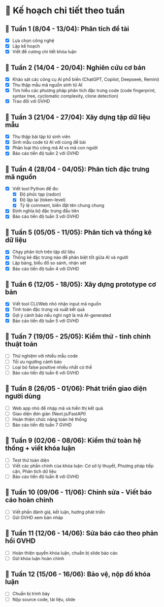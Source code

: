 # 📆 Kế hoạch chi tiết theo tuần

## 📆 Tuần 1 (8/04 - 13/04): Phân tích đề tài

- [x] Lựa chọn công nghệ
- [x] Lập kế hoạch
- [x] Viết đề cương chi tiết khóa luận

## 📆 Tuần 2 (14/04 - 20/04): Nghiên cứu cơ bản

- [x] Khảo sát các công cụ AI phổ biến (ChatGPT, Copilot, Deepseek, Remini)
- [x] Thu thập mẫu mã nguồn sinh từ AI
- [x] Tìm hiểu các phương pháp phân tích đặc trưng code (code fingerprint, syntax tree, cyclomatic complexity, clone detection)
- [x] Trao đổi với GVHD

## 📆 Tuần 3 (21/04 - 27/04): Xây dựng tập dữ liệu mẫu

- [x] Thu thập bài tập từ sinh viên
- [x] Sinh mẫu code từ AI với cùng đề bài
- [x] Phân loại thủ công mã AI vs mã con người
- [x] Báo cáo tiến độ tuần 2 với GVHD

## 📆 Tuần 4 (28/04 - 04/05): Phân tích đặc trưng mã nguồn

- [x] Viết tool Python để đo:
  - [x] Độ phức tạp (radon)
  - [x] Độ lặp lại (token-level)
  - [x] Tỷ lệ comment, biến đặt tên chung chung
- [x] Định nghĩa bộ đặc trưng đầu tiên
- [x] Báo cáo tiến độ tuần 3 với GVHD

## 📆 Tuần 5 (05/05 - 11/05): Phân tích và thống kê dữ liệu

- [x] Chạy phân tích trên tập dữ liệu
- [x] Thống kê đặc trưng nào để phân biệt tốt giữa AI và người
- [x] Lập bảng, biểu đồ so sánh, nhận xét
- [x] Báo cáo tiến độ tuần 4 với GVHD

## 📆 Tuần 6 (12/05 - 18/05): Xây dựng prototype cơ bản

- [x] Viết tool CLI/Web nhỏ nhận input mã nguồn
- [x] Tính toán đặc trưng và xuất kết quả
- [x] Gợi ý cảnh báo nếu nghi ngờ là mã AI-generated
- [x] Báo cáo tiến độ tuần 5 với GVHD

## 📆 Tuần 7 (19/05 - 25/05): Kiểm thử - tinh chỉnh thuật toán

- [ ] Thử nghiệm với nhiều mẫu code
- [ ] Tối ưu ngưỡng cảnh báo
- [ ] Loại bỏ false positive nhiều nhất có thể
- [ ] Báo cáo tiến độ tuần 6 với GVHD

## 📆 Tuần 8 (26/05 - 01/06): Phát triển giao diện người dùng

- [ ] Web app nhỏ để nhập mã và hiển thị kết quả
- [ ] Giao diện đơn giản (Next.js/FastAPI)
- [ ] Hoàn thiện chức năng toàn hệ thống
- [ ] Báo cáo tiến độ tuần 7 GVHD

## 📆 Tuần 9 (02/06 - 08/06): Kiểm thử toàn hệ thống + viết khóa luận

- [ ] Test thử toàn diện
- [ ] Viết các phần chính của khóa luận: Cơ sở lý thuyết, Phương pháp tiếp cận, Phân tích dữ liệu
- [ ] Báo cáo tiến độ tuần 8 với GVHD

## 📆 Tuần 10 (09/06 - 11/06): Chỉnh sửa - Viết báo cáo hoàn chỉnh

- [ ] Viết phần đánh giá, kết luận, hướng phát triển
- [ ] Gửi GVHD xem bản nháp

## 📆 Tuần 11 (12/06 - 14/06): Sửa báo cáo theo phản hồi GVHD

- [ ] Hoàn thiện quyển khóa luận, chuẩn bị slide báo cáo
- [ ] Gửi khóa luận hoàn chỉnh

## 📆 Tuần 12 (15/06 - 16/06): Bảo vệ, nộp đồ khóa luận

- [ ] Chuẩn bị trình bày
- [ ] Nộp source code, tài liệu, slide
